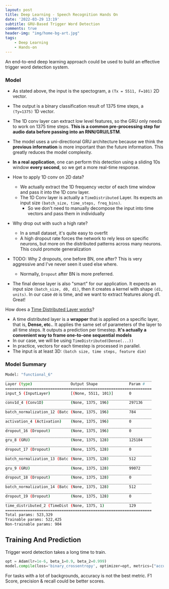 ```yaml
---
layout: post
title: Deep Learning - Speech Recognition Hands On
date: '2022-03-29 13:19'
subtitle: GRU-Based Trigger Word Detection
comments: true
header-img: "img/home-bg-art.jpg"
tags:
    - Deep Learning
    - Hands-on
---
```


An end-to-end deep learning approach could be used to build an effective trigger word detection system.

### Model

- As stated above, the input is the spectogram, a `(Tx = 5511, F=101)` 2D vector.
- The output is a binary classification result of 1375  time steps, a `(Ty=1375)` 1D vector.
- The 1D conv layer can extract low level features, so the GRU only needs to work on 1375 time steps. **This is a common pre-processing step for audio data before passing into an RNN/GRU/LSTM**.
- The model uses a uni-directional GRU architecture because we think the **previous information** is more important than the future information. This greatly reduces the model complexity.
- **In a real application**, one can perform this detection using a sliding 10s window **every second**, so we get a more real-time response.

- How to apply 1D conv on 2D data?
  - We actually extract the 1D frequency vector of each time window and pass it into the 1D conv layer.
  - The 1D Conv layer is actually a `TimeDistributed` Layer. Its expects an input size `(batch_size, time_steps, freq_bins)`.
    - So we don't need to manually decompose the input into time vectors and pass them in individually
- Why drop out with such a high rate?
  - In a small dataset, it's quite easy to overfit
  - A high dropout rate forces the network to rely less on specific neurons, but more on the distributed patterns across many neurons. This could promote generalization
- TODO: Why 2 dropouts, one before BN, one after? This is very aggressive and I've never seen it used else where.
  - Normally, `Dropout` after BN is more preferred.
- The final dense layer is also "smart" for our application. It expects an input size `(batch_size, d0, d1)`, then it creates a kernel with shape `(d1, units)`. In our case `d0` is time, and we want to extract features along d1. Great!

How does a [Time Distributed Layer works](https://machinelearningmastery.com/timedistributed-layer-for-long-short-term-memory-networks-in-python/)?

- A time distributed layer is a **wrapper** that is applied on a specific layer, that is, **Dense, etc.**. It applies the same set of parameters of the layer to all time steps. It outputs a prediction per timestep. **It's actually a convenient way to frame one-to-one sequential models**
- In our case, we will be using `TimeDistributed(Dense(...))`
- In practice, vectors for each timestep is processed in parallel.
- The input is at least 3D: `(batch size, time steps, feature dim)`

### Model Summary

```bash
Model: "functional_6"
_________________________________________________________________
Layer (type)                 Output Shape              Param #   
=================================================================
input_5 (InputLayer)         [(None, 5511, 101)]       0         
_________________________________________________________________
conv1d_4 (Conv1D)            (None, 1375, 196)         297136    
_________________________________________________________________
batch_normalization_12 (Batc (None, 1375, 196)         784       
_________________________________________________________________
activation_4 (Activation)    (None, 1375, 196)         0         
_________________________________________________________________
dropout_16 (Dropout)         (None, 1375, 196)         0         
_________________________________________________________________
gru_8 (GRU)                  (None, 1375, 128)         125184    
_________________________________________________________________
dropout_17 (Dropout)         (None, 1375, 128)         0         
_________________________________________________________________
batch_normalization_13 (Batc (None, 1375, 128)         512       
_________________________________________________________________
gru_9 (GRU)                  (None, 1375, 128)         99072     
_________________________________________________________________
dropout_18 (Dropout)         (None, 1375, 128)         0         
_________________________________________________________________
batch_normalization_14 (Batc (None, 1375, 128)         512       
_________________________________________________________________
dropout_19 (Dropout)         (None, 1375, 128)         0         
_________________________________________________________________
time_distributed_2 (TimeDist (None, 1375, 1)           129       
=================================================================
Total params: 523,329
Trainable params: 522,425
Non-trainable params: 904
```

## Training And Prediction

Trigger word detection takes a long time to train.

```python
opt = Adam(lr=1e-6, beta_1=0.9, beta_2=0.999)
model.compile(loss='binary_crossentropy', optimizer=opt, metrics=["accuracy"])
```

For tasks with a lot of backgrounds, accuracy is not the best metric. F1 Score, precision & recall could be better scores.
